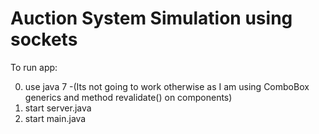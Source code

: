 Auction System Simulation using sockets
=============

To run app:

0. use java 7 -(Its not going to work otherwise as I am using ComboBox generics and method revalidate() on components)
0. start server.java
0. start main.java
 	
  
  

  
  
